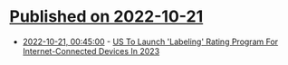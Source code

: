 # [Published on 2022-10-21](index.md)

* [2022-10-21, 00:45:00](https://yro.slashdot.org/story/22/10/20/2124252/us-to-launch-labeling-rating-program-for-internet-connected-devices-in-2023?utm_source=rss1.0mainlinkanon&utm_medium=feed) - [US To Launch 'Labeling' Rating Program For Internet-Connected Devices In 2023](https://yro.slashdot.org/story/22/10/20/2124252/us-to-launch-labeling-rating-program-for-internet-connected-devices-in-2023?utm_source=rss1.0mainlinkanon&utm_medium=feed)
